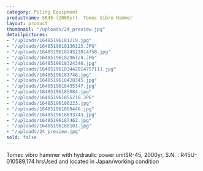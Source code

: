 ```yaml
---
category: Piling Equipment
productname: SR45 (2000yr)- Tomec Vibro Hammer
layout: product
thumbnail: "/uploads/24_preview.jpg"
detailpictures:
- "/uploads/16485196181219.jpg"
- "/uploads/1648519618136123.JPG"
- "/uploads/164851961824522814758.jpg"
- "/uploads/1648519618296124.JPG"
- "/uploads/1648519618324346.jpg"
- "/uploads/16485196183442814757[1].jpg"
- "/uploads/16485196183748.jpg"
- "/uploads/1648519618428345.jpg"
- "/uploads/1648519618435347.jpg"
- "/uploads/16485196185084.jpg"
- "/uploads/164851961855210.JPG"
- "/uploads/16485196186223.jpg"
- "/uploads/164851961868446.jpg"
- "/uploads/1648519618693743.jpg"
- "/uploads/16485196187462.jpg"
- "/uploads/16485196188101.jpg"
- "/uploads/24_preview.jpg"
sold: false
---
```


Tomec vibro hammer with hydraulic power unitSR-45, 2000yr, S.N. : R45U-010589,174 hrsUsed and located in Japan/working condition

